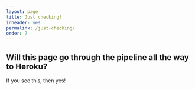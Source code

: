 ```yaml
---
layout: page
title: Just checking!
inheader: yes
permalink: /just-checking/
order: 7
---
```


## Will this page go through the pipeline all the way to Heroku? ##

If you see this, then yes!